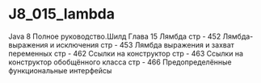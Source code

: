 # J8_015_lambda
Java 8 Полное руководство.Шилд Глава 15 Лямбда
стр - 452 Лямбда-выражения и исключения
стр - 453 Лямбда выражения и захват переменных
стр - 462 Ссылки на конструктор
стр - 463 Ссылки на конструктор обобщённого класса
стр - 466 Предопределённые функциональные интерфейсы

